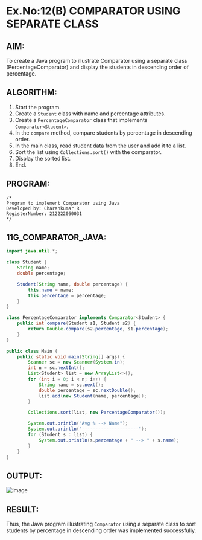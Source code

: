 # Ex.No:12(B) COMPARATOR USING SEPARATE CLASS

## AIM:
To create a Java program to illustrate Comparator using a separate class (PercentageComparator) and display the students in descending order of percentage.

## ALGORITHM:
1. Start the program.
2. Create a `Student` class with name and percentage attributes.
3. Create a `PercentageComparator` class that implements `Comparator<Student>`.
4. In the `compare` method, compare students by percentage in descending order.
5. In the main class, read student data from the user and add it to a list.
6. Sort the list using `Collections.sort()` with the comparator.
7. Display the sorted list.
8. End.

## PROGRAM:
```
/*
Program to implement Comparator using Java
Developed by: Charankumar R
RegisterNumber: 212222060031
*/
```

## 11G_COMPARATOR_JAVA:
```java
import java.util.*;

class Student {
    String name;
    double percentage;

    Student(String name, double percentage) {
        this.name = name;
        this.percentage = percentage;
    }
}

class PercentageComparator implements Comparator<Student> {
    public int compare(Student s1, Student s2) {
        return Double.compare(s2.percentage, s1.percentage);
    }
}

public class Main {
    public static void main(String[] args) {
        Scanner sc = new Scanner(System.in);
        int n = sc.nextInt();
        List<Student> list = new ArrayList<>();
        for (int i = 0; i < n; i++) {
            String name = sc.next();
            double percentage = sc.nextDouble();
            list.add(new Student(name, percentage));
        }

        Collections.sort(list, new PercentageComparator());

        System.out.println("Avg % --> Name");
        System.out.println("---------------------");
        for (Student s : list) {
            System.out.println(s.percentage + " --> " + s.name);
        }
    }
}
```

## OUTPUT:
![image](https://github.com/user-attachments/assets/35ee7d86-cf07-41ee-a228-ae9a8c4e7432)



## RESULT:
Thus, the Java program illustrating `Comparator` using a separate class to sort students by percentage in descending order was implemented successfully.
